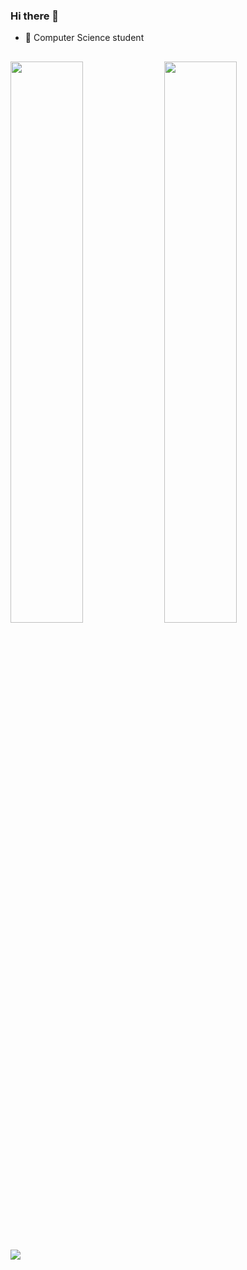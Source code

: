 ### Hi there 👋

- 🌱 Computer Science student


##

<div>
  <img width="48%" src ="https://github-readme-stats-sigma-five.vercel.app/api?username=FelipeCle&show_icons=true&include_all_commits=true&count_private=true&theme=codeSTACKr&bg_color=00000000"/>
   <img width="48%" src ="https://github-readme-stats-sigma-five.vercel.app/api/top-langs/?username=FelipeCle&theme=codeSTACKr&bg_color=00000000&layout=compact&langs_count=10"/>
</div>

##

<div>

<a href="https://www.linkedin.com/in/felipe-monteiro-695863239" target="_blank"><img src="https://img.shields.io/badge/LinkedIn-0077B5?style=for-the-badge&logo=linkedin&logoColor=white" target=" blank"></a>

</div>


